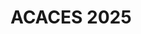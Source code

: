 ---
title: "ACACES 2025"
collection: conferences
type: "conferences"
permalink: /conferences/2025-acaces
venue: "Silvia Splendid Hotel, Ambasciatori Hotel"
start_date: 2025-07-13
end_date: 2023-07-19
location: "Fiuggi, Italy"
certificate: "acaces2025.pdf"
---